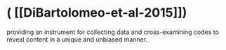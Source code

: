 # ( [[DiBartolomeo-et-al-2015]])


providing an instrument for collecting data and cross-examining codes to reveal content in a unique and unbiased manner.



